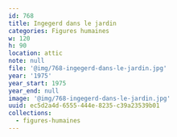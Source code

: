 ```yaml
---
id: 768
title: Ingegerd dans le jardin
categories: Figures humaines
w: 120
h: 90
location: attic
note: null
file: '@img/768-ingegerd-dans-le-jardin.jpg'
year: '1975'
year_start: 1975
year_end: null
image: '@img/768-ingegerd-dans-le-jardin.jpg'
uuid: ec5d2a4d-6555-444e-8235-c39a23539b01
collections:
  - figures-humaines
---
```


